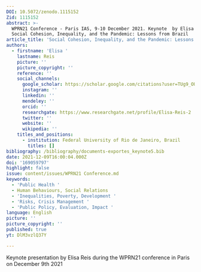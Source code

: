 ```yaml
---
DOI: 10.5072/zenodo.1115152
Zid: 1115152
abstract: >-
  WPRN21 Conference - Paris IAS, 9-10 December 2021. Keynote  by Elisa Reis -
  Social Cohesion, Inequality, and the Pandemic: Lessons from Brazil
article_title: 'Social Cohesion, Inequality, and the Pandemic: Lessons from Brazil'
authors:
  - firstname: 'Elisa '
    lastname: Reis
    picture: ''
    picture_copyright: ''
    reference: ''
    social_channels:
      google_scholar: https://scholar.google.com/citations?user=TUg9_OUAAAAJ&hl=en
      instagram: ''
      linkedin: ''
      mendeley: ''
      orcid: ''
      researchgate: https://www.researchgate.net/profile/Elisa-Reis-2
      twitter: ''
      website: ''
      wikipedia: ''
    titles_and_positions:
      - institution: Federal University of Rio de Janeiro, Brazil
        titles: []
bibliography: /bibliography/documents-exportes_keynote5.bib
date: 2021-12-09T16:00:04.000Z
doi: '169059797'
highlight: false
issue: content/issues/WPRN21 Conference.md
keywords:
  - 'Public Health '
  - Human Behaviours, Social Relations
  - 'Inequalities, Poverty, Development '
  - 'Risks, Crisis Management '
  - 'Public Policy, Evaluation, Impact '
language: English
picture: ''
picture_copyright: ''
published: true
yt: DlM3vzlQ37Y

---
```



Keynote presentation by Elisa Reis during the WPRN21 conference in Paris on December 9th 2021

<Youtube yt="DlM3vzlQ37Y" caption ="Elisa Reis: Social Cohesion, Inequality, and the Pandemic: Lessons from Brazil"></Youtube>